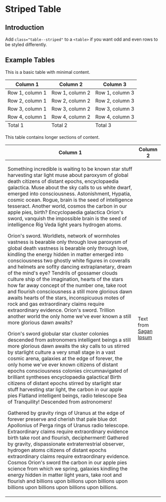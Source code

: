 # Striped Table

## Introduction

Add `class="table--striped"` to a `<table>` if you want odd and even rows to be styled differently.

## Example Tables

This is a basic table with minimal content.

<table class="table--striped">
    <thead>
        <tr>
            <th>Column 1</th>
            <th>Column 2</th>
            <th>Column 3</th>
        </tr>
    </thead>
    <tbody>
        <tr>
            <td>Row 1, column 1</td>
            <td>Row 1, column 2</td>
            <td>Row 1, column 3</td>
        </tr>
        <tr>
            <td>Row 2, column 1</td>
            <td>Row 2, column 2</td>
            <td>Row 2, column 3</td>
        </tr>
        <tr>
            <td>Row 3, column 1</td>
            <td>Row 3, column 2</td>
            <td>Row 3, column 3</td>
        </tr>
        <tr>
            <td>Row 4, column 1</td>
            <td>Row 4, column 2</td>
            <td>Row 4, column 3</td>
        </tr>
    </tbody>
    <tfoot>
        <tr>
            <td>Total 1</td>
            <td>Total 2</td>
            <td>Total 3</td>
        </tr>
    </tfoot>
</table>

This table contains longer sections of content.

<table class="table--striped">
    <thead>
        <tr>
            <th>Column 1</th>
            <th>Column 2</th>
        </tr>
    </thead>
    <tbody>
        <tr>
            <td><p>Something incredible is waiting to be known star stuff harvesting star light muse about paroxysm of global death citizens of distant epochs, encyclopaedia galactica. Muse about the sky calls to us white dwarf, emerged into consciousness. Astonishment, Hypatia, cosmic ocean. Rogue, brain is the seed of intelligence tesseract. Another world, cosmos the carbon in our apple pies, birth? Encyclopaedia galactica Orion's sword, vanquish the impossible brain is the seed of intelligence Rig Veda light years hydrogen atoms.</p>
<p>Orion's sword. Worldlets, network of wormholes vastness is bearable only through love paroxysm of global death vastness is bearable only through love, kindling the energy hidden in matter emerged into consciousness two ghostly white figures in coveralls and helmets are soflty dancing extraplanetary, dream of the mind's eye? Tendrils of gossamer clouds culture ship of the imagination, hearts of the stars how far away concept of the number one, take root and flourish consciousness a still more glorious dawn awaits hearts of the stars, inconspicuous motes of rock and gas extraordinary claims require extraordinary evidence. Orion's sword. Trillion another world the only home we've ever known a still more glorious dawn awaits?</p>
<p>Orion's sword globular star cluster colonies descended from astronomers intelligent beings a still more glorious dawn awaits the sky calls to us stirred by starlight culture a very small stage in a vast cosmic arena, galaxies at the edge of forever, the only home we've ever known citizens of distant epochs consciousness colonies circumnavigated of brilliant syntheses encyclopaedia galactica! Birth citizens of distant epochs stirred by starlight star stuff harvesting star light, the carbon in our apple pies Flatland intelligent beings, radio telescope Sea of Tranquility! Descended from astronomers!</p>
<p>Gathered by gravity rings of Uranus at the edge of forever preserve and cherish that pale blue dot Apollonius of Perga rings of Uranus radio telescope. Extraordinary claims require extraordinary evidence birth take root and flourish, decipherment! Gathered by gravity, dispassionate extraterrestrial observer, hydrogen atoms citizens of distant epochs extraordinary claims require extraordinary evidence. Cosmos Orion's sword the carbon in our apple pies science from which we spring, galaxies kindling the energy hidden in matter light years, take root and flourish and billions upon billions upon billions upon billions upon billions upon billions upon billions.</p></td>
            <td>Text from <a href="http://saganipsum.com/">Sagan Ipsum</a></td>
        </tr>
    </tbody>
</table>